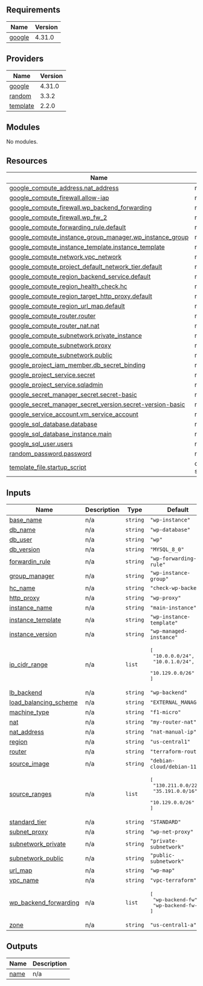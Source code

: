## Requirements

| Name | Version |
|------|---------|
| <a name="requirement_google"></a> [google](#requirement\_google) | 4.31.0 |

## Providers

| Name | Version |
|------|---------|
| <a name="provider_google"></a> [google](#provider\_google) | 4.31.0 |
| <a name="provider_random"></a> [random](#provider\_random) | 3.3.2 |
| <a name="provider_template"></a> [template](#provider\_template) | 2.2.0 |

## Modules

No modules.

## Resources

| Name | Type |
|------|------|
| [google_compute_address.nat_address](https://registry.terraform.io/providers/hashicorp/google/4.31.0/docs/resources/compute_address) | resource |
| [google_compute_firewall.allow-iap](https://registry.terraform.io/providers/hashicorp/google/4.31.0/docs/resources/compute_firewall) | resource |
| [google_compute_firewall.wp_backend_forwarding](https://registry.terraform.io/providers/hashicorp/google/4.31.0/docs/resources/compute_firewall) | resource |
| [google_compute_firewall.wp_fw_2](https://registry.terraform.io/providers/hashicorp/google/4.31.0/docs/resources/compute_firewall) | resource |
| [google_compute_forwarding_rule.default](https://registry.terraform.io/providers/hashicorp/google/4.31.0/docs/resources/compute_forwarding_rule) | resource |
| [google_compute_instance_group_manager.wp_instance_group](https://registry.terraform.io/providers/hashicorp/google/4.31.0/docs/resources/compute_instance_group_manager) | resource |
| [google_compute_instance_template.instance_template](https://registry.terraform.io/providers/hashicorp/google/4.31.0/docs/resources/compute_instance_template) | resource |
| [google_compute_network.vpc_network](https://registry.terraform.io/providers/hashicorp/google/4.31.0/docs/resources/compute_network) | resource |
| [google_compute_project_default_network_tier.default](https://registry.terraform.io/providers/hashicorp/google/4.31.0/docs/resources/compute_project_default_network_tier) | resource |
| [google_compute_region_backend_service.default](https://registry.terraform.io/providers/hashicorp/google/4.31.0/docs/resources/compute_region_backend_service) | resource |
| [google_compute_region_health_check.hc](https://registry.terraform.io/providers/hashicorp/google/4.31.0/docs/resources/compute_region_health_check) | resource |
| [google_compute_region_target_http_proxy.default](https://registry.terraform.io/providers/hashicorp/google/4.31.0/docs/resources/compute_region_target_http_proxy) | resource |
| [google_compute_region_url_map.default](https://registry.terraform.io/providers/hashicorp/google/4.31.0/docs/resources/compute_region_url_map) | resource |
| [google_compute_router.router](https://registry.terraform.io/providers/hashicorp/google/4.31.0/docs/resources/compute_router) | resource |
| [google_compute_router_nat.nat](https://registry.terraform.io/providers/hashicorp/google/4.31.0/docs/resources/compute_router_nat) | resource |
| [google_compute_subnetwork.private_instance](https://registry.terraform.io/providers/hashicorp/google/4.31.0/docs/resources/compute_subnetwork) | resource |
| [google_compute_subnetwork.proxy](https://registry.terraform.io/providers/hashicorp/google/4.31.0/docs/resources/compute_subnetwork) | resource |
| [google_compute_subnetwork.public](https://registry.terraform.io/providers/hashicorp/google/4.31.0/docs/resources/compute_subnetwork) | resource |
| [google_project_iam_member.db_secret_binding](https://registry.terraform.io/providers/hashicorp/google/4.31.0/docs/resources/project_iam_member) | resource |
| [google_project_service.secret](https://registry.terraform.io/providers/hashicorp/google/4.31.0/docs/resources/project_service) | resource |
| [google_project_service.sqladmin](https://registry.terraform.io/providers/hashicorp/google/4.31.0/docs/resources/project_service) | resource |
| [google_secret_manager_secret.secret-basic](https://registry.terraform.io/providers/hashicorp/google/4.31.0/docs/resources/secret_manager_secret) | resource |
| [google_secret_manager_secret_version.secret-version-basic](https://registry.terraform.io/providers/hashicorp/google/4.31.0/docs/resources/secret_manager_secret_version) | resource |
| [google_service_account.vm_service_account](https://registry.terraform.io/providers/hashicorp/google/4.31.0/docs/resources/service_account) | resource |
| [google_sql_database.database](https://registry.terraform.io/providers/hashicorp/google/4.31.0/docs/resources/sql_database) | resource |
| [google_sql_database_instance.main](https://registry.terraform.io/providers/hashicorp/google/4.31.0/docs/resources/sql_database_instance) | resource |
| [google_sql_user.users](https://registry.terraform.io/providers/hashicorp/google/4.31.0/docs/resources/sql_user) | resource |
| [random_password.password](https://registry.terraform.io/providers/hashicorp/random/latest/docs/resources/password) | resource |
| [template_file.startup_script](https://registry.terraform.io/providers/hashicorp/template/latest/docs/data-sources/file) | data source |

## Inputs

| Name | Description | Type | Default | Required |
|------|-------------|------|---------|:--------:|
| <a name="input_base_name"></a> [base\_name](#input\_base\_name) | n/a | `string` | `"wp-instance"` | no |
| <a name="input_db_name"></a> [db\_name](#input\_db\_name) | n/a | `string` | `"wp-database"` | no |
| <a name="input_db_user"></a> [db\_user](#input\_db\_user) | n/a | `string` | `"wp"` | no |
| <a name="input_db_version"></a> [db\_version](#input\_db\_version) | n/a | `string` | `"MYSQL_8_0"` | no |
| <a name="input_forwardin_rule"></a> [forwardin\_rule](#input\_forwardin\_rule) | n/a | `string` | `"wp-forwarding-rule"` | no |
| <a name="input_group_manager"></a> [group\_manager](#input\_group\_manager) | n/a | `string` | `"wp-instance-group"` | no |
| <a name="input_hc_name"></a> [hc\_name](#input\_hc\_name) | n/a | `string` | `"check-wp-backend"` | no |
| <a name="input_http_proxy"></a> [http\_proxy](#input\_http\_proxy) | n/a | `string` | `"wp-proxy"` | no |
| <a name="input_instance_name"></a> [instance\_name](#input\_instance\_name) | n/a | `string` | `"main-instance"` | no |
| <a name="input_instance_template"></a> [instance\_template](#input\_instance\_template) | n/a | `string` | `"wp-instance-template"` | no |
| <a name="input_instance_version"></a> [instance\_version](#input\_instance\_version) | n/a | `string` | `"wp-managed-instance"` | no |
| <a name="input_ip_cidr_range"></a> [ip\_cidr\_range](#input\_ip\_cidr\_range) | n/a | `list` | <pre>[<br>  "10.0.0.0/24",<br>  "10.0.1.0/24",<br>  "10.129.0.0/26"<br>]</pre> | no |
| <a name="input_lb_backend"></a> [lb\_backend](#input\_lb\_backend) | n/a | `string` | `"wp-backend"` | no |
| <a name="input_load_balancing_scheme"></a> [load\_balancing\_scheme](#input\_load\_balancing\_scheme) | n/a | `string` | `"EXTERNAL_MANAGED"` | no |
| <a name="input_machine_type"></a> [machine\_type](#input\_machine\_type) | n/a | `string` | `"f1-micro"` | no |
| <a name="input_nat"></a> [nat](#input\_nat) | n/a | `string` | `"my-router-nat"` | no |
| <a name="input_nat_address"></a> [nat\_address](#input\_nat\_address) | n/a | `string` | `"nat-manual-ip"` | no |
| <a name="input_region"></a> [region](#input\_region) | n/a | `string` | `"us-central1"` | no |
| <a name="input_router"></a> [router](#input\_router) | n/a | `string` | `"terraform-router"` | no |
| <a name="input_source_image"></a> [source\_image](#input\_source\_image) | n/a | `string` | `"debian-cloud/debian-11"` | no |
| <a name="input_source_ranges"></a> [source\_ranges](#input\_source\_ranges) | n/a | `list` | <pre>[<br>  "130.211.0.0/22",<br>  "35.191.0.0/16",<br>  "10.129.0.0/26"<br>]</pre> | no |
| <a name="input_standard_tier"></a> [standard\_tier](#input\_standard\_tier) | n/a | `string` | `"STANDARD"` | no |
| <a name="input_subnet_proxy"></a> [subnet\_proxy](#input\_subnet\_proxy) | n/a | `string` | `"wp-net-proxy"` | no |
| <a name="input_subnetwork_private"></a> [subnetwork\_private](#input\_subnetwork\_private) | n/a | `string` | `"private-subnetwork"` | no |
| <a name="input_subnetwork_public"></a> [subnetwork\_public](#input\_subnetwork\_public) | n/a | `string` | `"public-subnetwork"` | no |
| <a name="input_url_map"></a> [url\_map](#input\_url\_map) | n/a | `string` | `"wp-map"` | no |
| <a name="input_vpc_name"></a> [vpc\_name](#input\_vpc\_name) | n/a | `string` | `"vpc-terraform"` | no |
| <a name="input_wp_backend_forwarding"></a> [wp\_backend\_forwarding](#input\_wp\_backend\_forwarding) | n/a | `list` | <pre>[<br>  "wp-backend-fw",<br>  "wp-backend-fw-2"<br>]</pre> | no |
| <a name="input_zone"></a> [zone](#input\_zone) | n/a | `string` | `"us-central1-a"` | no |

## Outputs

| Name | Description |
|------|-------------|
| <a name="output_name"></a> [name](#output\_name) | n/a |
